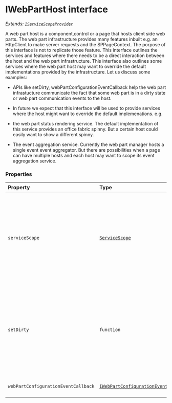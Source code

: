 # IWebPartHost interface

_Extends: [`IServiceScopeProvider`](../sp-client-base/iservicescopeprovider.md)_



A web part host is a component,control or a page that hosts client side web parts. 
The web part infrastructure provides many features inbuilt e.g. an HttpClient to make 
server requests and the SPPageContext. The porpose of this interface is not to replicate 
those feature. This interface outlines the services and features where there needs to be 
a direct interaction between the host and the web part infrastructure. This interface also 
outlines some services where the web part host may want to override the default 
implementations provided by the infrastructure. Let us discuss some examples: 
 
- APIs like setDirty, webPartConfigurationEventCallback help the web part infrastucture 
communicate the fact that some web part is in a dirty state or web part communication 
events to the host. 
 
- In future we expect that this interface will be used to provide services where the host 
might want to override the default implemenations. e.g. 
- the web part status rendering service. The default implementation of this service 
provides an office fabric spinny. But a certain host could easily want to show a 
different spinny. 
 
- The event aggregation service. Currently the web part manager hosts a single event 
event aggregator. But there are possibilities when a page can have multiple hosts 
and each host may want to scope its event aggregation service.


### Properties

| Property	   | Type	| Description|
|:-------------|:-------|:-----------|
|`serviceScope`      | [`ServiceScope`](../sp-client-base/servicescope.md) | ServiceScope provides a formalized way for components to register and consume dependencies  ("services"), and to enable different implementations to be registered in different scopes |
|`setDirty`      | `function` | ServiceScope provides a formalized way for components to register and consume dependencies  ("services"), and to enable different implementations to be registered in different scopes |
|`webPartConfigurationEventCallback`      | [`IWebPartConfigurationEventCallback`](../sp-client-preview/iwebpartconfigurationeventcallback.md) | Web part configuration event callback |





